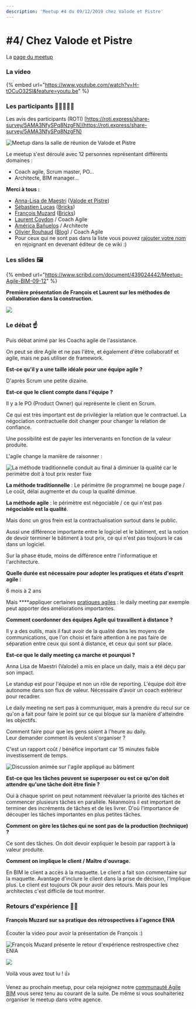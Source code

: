 ```yaml
---
description: 'Meetup #4 du 09/12/2019 chez Valode et Pistre'
---
```


# \#4/ Chez Valode et Pistre

La [page du meetup](https://www.meetup.com/fr-FR/collaborative-architecture/events/266167673/)

### La video

{% embed url="https://www.youtube.com/watch?v=H-tOCuO32SI&feature=youtu.be" %}



### Les participants 👷‍♀️🙍🙎‍♂️

Les avis des participants \(ROTI\) [https://roti.express/share-survey/5AMA3NfySPq8NzgFN](https://roti.express/share-survey/5AMA3NfySPq8NzgFN)

![Meetup dans la salle de r&#xE9;union de Valode et Pistre](../../.gitbook/assets/photo-analisa.jpeg)

Le meetup s'est déroulé avec 12 personnes représentant différents domaines :

* Coach agile, Scrum master, PO...
* Architecte, BIM manager...

**Merci  à tous :** 

* [Anna-Lisa de Maestri](https://www.linkedin.com/in/annalisademaestri/) \([Valode et Pistre](http://www.v-p.com/en)\)
* [Sébastien Lucas](https://www.linkedin.com/in/archiref/) \([Bricks](https://www.bricksapp.io/fr/)\)
* [François Muzard](https://www.linkedin.com/in/fran%C3%A7ois-muzard-bim/) \([Bricks](https://www.bricksapp.io/fr/)\) 
* [Laurent Coydon](https://www.linkedin.com/in/lcoydon/) / Coach Agile
* [América Bañuelos](https://www.linkedin.com/in/americabanuelos/) / Architecte
* [Olivier Rouhaud](https://www.linkedin.com/in/olivier-rouhaud-562b745b/) \([Blog](https://olivierrouhaud.wordpress.com/)\) / Coach Agile
* Pour ceux qui ne sont pas dans la liste vous pouvez [rajouter votre nom](../communaute-agile-bim/) en rejoignant en devenant éditeur de ce wiki :\) 

### Les slides 🖼️ 

{% embed url="https://www.scribd.com/document/439024442/Meetup-Agile-BIM-09-12" %}

**Première présentation  de  François et Laurent sur les méthodes de collaboration dans la construction.**

![](../../.gitbook/assets/agile4bim-presentation-meetup-12-2019.jpg)

### **Le débat** ☝️

Puis débat animé par les Coachs agile de l'assistance.

On peut se dire Agile et ne pas l'être, et également d'être  collaboratif et agile, mais ne pas utiliser de framework. 

**Est-ce  qu'il y a une taille idéale pour une équipe agile  ?**

D'après Scrum une petite dizaine.

**Est-ce que le client  compte  dans l'équipe ?**   
  
Il y a le PO \(Product Owner\) qui représente le client en Scrum.

Ce qui est très important est de privilégier la relation que le contractuel. La négociation contractuelle doit changer pour changer la relation de confiance. 

Une possibilité est de payer les intervenants en fonction de la valeur produite.

L'agile change la manière de raisonner : 

![La m&#xE9;thode traditionnelle conduit au final &#xE0; diminuer la qualit&#xE9; car le  perim&#xE8;tre doit &#xE0; tout prix rester fixe](../../.gitbook/assets/agile-bim-laurent-coydon.jpg)

**La méthode traditionnelle** : Le périmètre \(le programme\) ne bouge page / Le coût, délai augmente et du coup la qualité diminue.

**La méthode agile** : le périmètre est négociable / ce qui n'est pas **négociable est la qualité**.

Mais donc un gros frein est la contractualisation surtout dans le public. 

Aussi une différence importante entre le logiciel et le bâtiment, est la notion de devoir terminer le bâtiment à tout prix, ce qui n'est pas toujours le cas dans un logiciel. 

Sur la phase étude, moins de différence entre l'informatique et l'architecture. 

**Quelle durée est nécessaire pour adopter les pratiques et états d'esprit agile :** 

6 mois à 2 ans 

Mais ****appliquer certaines [pratiques agiles](../boite-outil-agile/) : le daily meeting par exemple peut apporter des améliorations importantes.

**Comment coordonner des équipes Agile qui travaillent à distance  ?** 

Il y a des outils, mais il faut avoir de la qualité dans les moyens de communications, que l'on choisi et faire attention à ne pas faire de séparation entre ceux qui sont à distance, et ceux qui sont sur place.

**Est-ce que le daily meeting ça marche et pourquoi ?**  

Anna Lisa de Maestri \(Valode\) a mis  en place un daily,  mais a été déçu par son impact.

Le standup est pour l'équipe et non un rôle de reporting. L'équipe doit être autonome dans son flux de valeur. Nécessaire d'avoir un coach extérieur  pour recadrer. 

Le daily meeting ne sert pas à communiquer, mais à prendre du recul sur ce qu'on a fait pour faire le point sur ce qui bloque sur la manière d'atteindre les objectifs. 

Comment faire pour que les gens soient à l'heure au daily.   
Leur demander comment ils veulent s'organiser  ? 

C'est un rapport coût  / bénéfice important car 15 minutes faible investissement de temps.

![Discussion anim&#xE9;e sur l&apos;agile appliqu&#xE9; au b&#xE2;timent](../../.gitbook/assets/dicussion-agile-bim-meetup.jpg)

**Est-ce que les  tâches peuvent se superposer ou est ce qu'on doit attendre qu'une tâche doit être finie ?**

Oui à chaque sprint on peut notamment réévaluer la priorité des tâches et commencer plusieurs tâches en parallèle. Néanmoins il est important de terminer  des incréments de tâches et de les livrer. D'où l'importance de découper les tâches importantes en plus petites tâches.

**Comment on gère les tâches qui ne sont pas de la production \(technique\) ?** 

Ce sont des tâches. On doit devoir expliquer le besoin par rapport à la valeur produite.

**Comment on implique le client / Maître d'ouvrage.**

En BIM le client a accès à la maquette. Le client a fait son commentaire sur la maquette. Avantage d'inclure le client dans la prise de décision, l'implique plus. Le client est toujours Ok pour  avoir des retours. Mais pour les architectes c'est difficile de tout montrer.

### **Retours d'expérience** 👨‍💻

#### **François Muzard sur sa pratique des rétrospectives à l'agence ENIA**

Écouter la video pour avoir la présentation de François :\) 

![Fran&#xE7;ois Muzard pr&#xE9;sente le retour d&apos;exp&#xE9;rience restrospective chez ENIA](../../.gitbook/assets/francois-muzard-rex-retrospectives.jpg)

![](../../.gitbook/assets/agile4bim-presentation-meetup-12-2019-1.jpg)

 Voilà vous avez tout lu ! 👍

Venez au prochain meetup, pour cela rejoignez notre [communauté Agile BIM](../communaute-agile-bim/) vous serez tenu au courant de la suite. De même si vous souhaiteriez organiser  le meetup dans votre agence.



